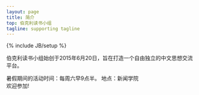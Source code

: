 ```yaml
---
layout: page
title: 简介
top: 伯克利读书小组
tagline: supporting tagline
---
```

{% include JB/setup %}

伯克利读书小组始创于2015年6月20日，旨在打造一个自由独立的中文思想交流平台。

暑假期间的活动时间：每周六早9点半。
              地点：新闻学院    
欢迎参加!
